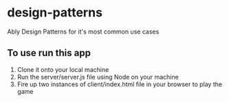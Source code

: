 # design-patterns
Ably Design Patterns for it's most common use cases

## To use run this app

1. Clone it onto your local machine
2. Run the server/server.js file using Node on your machine
3. Fire up two instances of client/index.html file in your browser to play the game